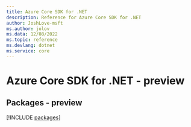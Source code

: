 ```yaml
---
title: Azure Core SDK for .NET
description: Reference for Azure Core SDK for .NET
author: JoshLove-msft
ms.author: jolov
ms.data: 12/08/2022
ms.topic: reference
ms.devlang: dotnet
ms.service: core
---
```

# Azure Core SDK for .NET - preview
## Packages - preview
[!INCLUDE [packages](core-index.md)]